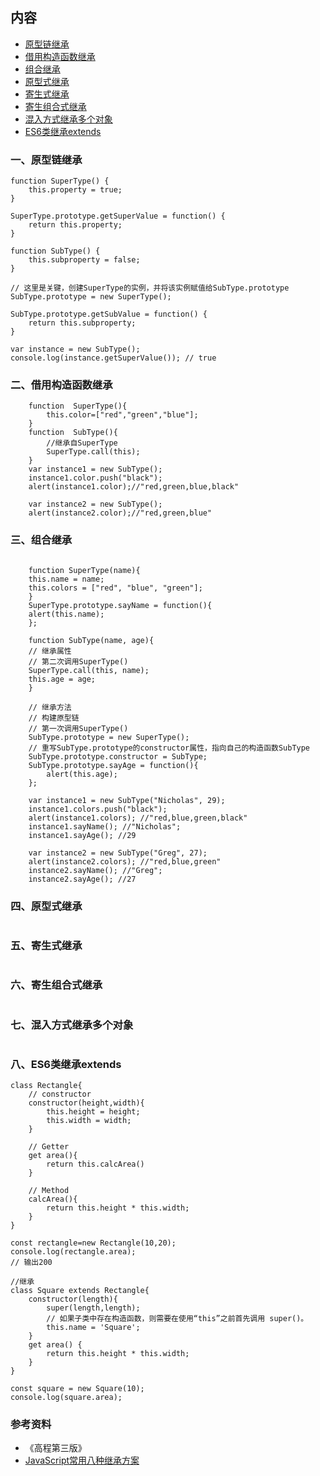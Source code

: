 ## 内容

- [原型链继承](#原型链继承)
- [借用构造函数继承](#借用构造函数继承)
- [组合继承](#组合继承)
- [原型式继承](#原型式继承)
- [寄生式继承](#寄生式继承)
- [寄生组合式继承](#寄生组合式继承)
- [混入方式继承多个对象](#混入方式继承多个对象)
- [ES6类继承extends](#ES6类继承extends)

### 一、原型链继承

```
function SuperType() {
    this.property = true;
}

SuperType.prototype.getSuperValue = function() {
    return this.property;
}

function SubType() {
    this.subproperty = false;
}

// 这里是关键，创建SuperType的实例，并将该实例赋值给SubType.prototype
SubType.prototype = new SuperType(); 

SubType.prototype.getSubValue = function() {
    return this.subproperty;
}

var instance = new SubType();
console.log(instance.getSuperValue()); // true

```

### 二、借用构造函数继承

```
    function  SuperType(){
        this.color=["red","green","blue"];
    }
    function  SubType(){
        //继承自SuperType
        SuperType.call(this);
    }
    var instance1 = new SubType();
    instance1.color.push("black");
    alert(instance1.color);//"red,green,blue,black"

    var instance2 = new SubType();
    alert(instance2.color);//"red,green,blue"

```

### 三、组合继承

```

    function SuperType(name){
    this.name = name;
    this.colors = ["red", "blue", "green"];
    }
    SuperType.prototype.sayName = function(){
    alert(this.name);
    };

    function SubType(name, age){
    // 继承属性
    // 第二次调用SuperType()
    SuperType.call(this, name);
    this.age = age;
    }

    // 继承方法
    // 构建原型链
    // 第一次调用SuperType()
    SubType.prototype = new SuperType(); 
    // 重写SubType.prototype的constructor属性，指向自己的构造函数SubType
    SubType.prototype.constructor = SubType; 
    SubType.prototype.sayAge = function(){
        alert(this.age);
    };

    var instance1 = new SubType("Nicholas", 29);
    instance1.colors.push("black");
    alert(instance1.colors); //"red,blue,green,black"
    instance1.sayName(); //"Nicholas";
    instance1.sayAge(); //29

    var instance2 = new SubType("Greg", 27);
    alert(instance2.colors); //"red,blue,green"
    instance2.sayName(); //"Greg";
    instance2.sayAge(); //27

```

### 四、原型式继承

```
```

### 五、寄生式继承

```
```

### 六、寄生组合式继承

```
```

### 七、混入方式继承多个对象


```
```

### 八、ES6类继承extends

```
class Rectangle{
    // constructor
    constructor(height,width){
        this.height = height;
        this.width = width;
    }

    // Getter
    get area(){
        return this.calcArea()
    }

    // Method
    calcArea(){
        return this.height * this.width;
    }
}

const rectangle=new Rectangle(10,20);
console.log(rectangle.area);
// 输出200

//继承
class Square extends Rectangle{
    constructor(length){
        super(length,length);
        // 如果子类中存在构造函数，则需要在使用“this”之前首先调用 super()。
        this.name = 'Square';
    }
    get area() {
        return this.height * this.width;
    }
}

const square = new Square(10);
console.log(square.area);

```

### 参考资料

- 《高程第三版》
- [JavaScript常用八种继承方案](https://github.com/yygmind/blog/issues/7)